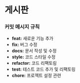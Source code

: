 # 게시판

### 커밋 메시지 규칙

- **feat:** 새로운 기능 추가
- **fix:** 버그 수정
- **docs:** 문서 작성 및 수정
- **style:** 코드 스타일 수정
- **refactor:** 코드 리팩토링
- **test:** 테스트 코드 추가 및 리팩토링
- **chore:** 프로젝트 설정 관련